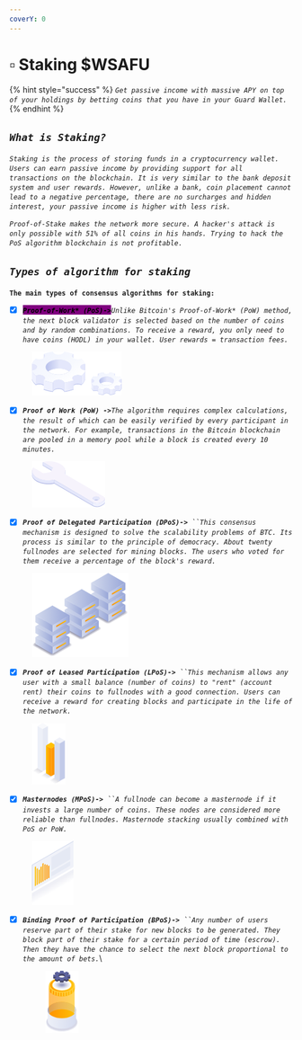 ```yaml
---
coverY: 0
---
```


# ▫ Staking $WSAFU

{% hint style="success" %}
_`Get passive income with massive APY on top of your holdings by betting coins that you have in your Guard Wallet.`_
{% endhint %}

## _`What is Staking?`_

_`Staking is the process of storing funds in a cryptocurrency wallet. Users can earn passive income by providing support for all transactions on the blockchain. It is very similar to the bank deposit system and user rewards. However, unlike a bank, coin placement cannot lead to a negative percentage, there are no surcharges and hidden interest, your passive income is higher with less risk.`_

_`Proof-of-Stake makes the network more secure. A hacker's attack is only possible with 51% of all coins in his hands. Trying to hack the PoS algorithm blockchain is not profitable.`_

## _`Types of algorithm for staking`_

**`The main types of consensus algorithms for staking:`**

* [x] _<mark style="background-color:purple;">**`Proof-of-Work* (PoS)->`**</mark>`Unlike Bitcoin's Proof-of-Work* (PoW) method, the next block validator is selected based on the number of coins and by random combinations. To receive a reward, you only need to have coins (HODL) in your wallet. User rewards = transaction fees.`_

<figure><img src="../../.gitbook/assets/image (2) (1) (1).png" alt=""><figcaption></figcaption></figure>

* [x] _**`Proof of Work (PoW) ->`**`The algorithm requires complex calculations, the result of which can be easily verified by every participant in the network. For example, transactions in the Bitcoin blockchain are pooled in a memory pool while a block is created every 10 minutes.`_

<figure><img src="../../.gitbook/assets/image (3) (1).png" alt=""><figcaption></figcaption></figure>

* [x] _**`Proof of Delegated Participation (DPoS)->`**` ``This consensus mechanism is designed to solve the scalability problems of BTC. Its process is similar to the principle of democracy. About twenty fullnodes are selected for mining blocks. The users who voted for them receive a percentage of the block's reward.`_

<figure><img src="../../.gitbook/assets/image (10).png" alt=""><figcaption></figcaption></figure>

* [x] _**`Proof of Leased Participation (LPoS)->`**` ``This mechanism allows any user with a small balance (number of coins) to "rent" (account rent) their coins to fullnodes with a good connection. Users can receive a reward for creating blocks and participate in the life of the network.`_

<figure><img src="../../.gitbook/assets/image (19).png" alt=""><figcaption></figcaption></figure>

* [x] _**`Masternodes (MPoS)->`**` ``A fullnode can become a masternode if it invests a large number of coins. These nodes are considered more reliable than fullnodes. Masternode stacking usually combined with PoS or PoW.`_

<figure><img src="../../.gitbook/assets/image (4).png" alt=""><figcaption></figcaption></figure>

*   [x] _**`Binding Proof of Participation (BPoS)->`**` ``Any number of users reserve part of their stake for new blocks to be generated. They block part of their stake for a certain period of time (escrow). Then they have the chance to select the next block proportional to the amount of bets.`_\


    <figure><img src="../../.gitbook/assets/image (14).png" alt=""><figcaption></figcaption></figure>
